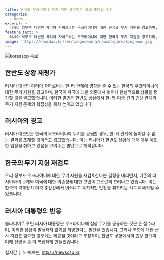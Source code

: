 ```yaml
---
title: 한국의 우크라이나 무기 지원 불가피한 결과 초래할 것?
categories:
  - News
excerpt: >
  러시아 외무부 대변인 마리아 자하로바는 우크라이나에 대한 한국의 무기 지원을 경고하며, 이로 인해 한-러 관계가 불가피하게 악화될 것이라 밝혔습니다. 한국을 미국에 대한 과도한 의존으로 비판하고, 러시아에 대한 우크라이나 지원 문제를 재검토하겠다는 우리 정부의 입장을 강력히 비판했습니다. 이에 대해 블라디미르 푸틴 러시아 대통령은 이러한 행동이 큰 실수로 이어질 것이라며 우려를 표명했습니다.
feature_text: >
  러시아 외무부 대변인 마리아 자하로바는 우크라이나에 대한 한국의 무기 지원을 경고하며, 이로 인해 한-러 관계가 불가피하게 악화될 것이라 밝혔습니다. 한국을 미국에 대한 과도한 의존으로 비판하고, 러시아에 대한 우크라이나 지원 문제를 재검토하겠다는 우리 정부의 입장을 강력히 비판했습니다. 이에 대해 블라디미르 푸틴 러시아 대통령은 이러한 행동이 큰 실수로 이어질 것이라며 우려를 표명했습니다.
image: 'https://newsdao.kr/res/images/meta/newsdao_breakingnews.jpg'
---
```


<p><img src="https://newsdao.kr/res/images/meta/newsdao_breakingnews.jpg" alt="koreaapp 속보" /></p>

<h2 data-ke-size="size26">한반도 상황 재평가</h2>

<p data-ke-size="size16">러시아 대변인 마리아 자하로바는 한-러 관계에 영향을 줄 수 있는 한국의 우크라이나에 대한 무기 지원을 경고하며, 한국이 미국에 대한 의존에서 벗어나 현실적으로 상황을 평가할 것을 권고했습니다. 이러한 발언은 한반도 상황에서 한-러-미국 간의 긴장 관계와 무기 지원 문제의 복잡성을 재차 높이고 있습니다.</p>

<h2 data-ke-size="size26">러시아의 경고</h2>

<p data-ke-size="size16">러시아 대변인은 한국의 우크라이나에 무기를 공급할 경우, 한-러 관계에 돌이킬 수 없는 결과를 초래할 것이라고 경고했습니다. 이는 러시아가 한반도 상황에 대해 매우 예민한 입장을 취하고 있음을 보여주는 발언으로 해석됩니다.</p>

<h2 data-ke-size="size26">한국의 무기 지원 재검토</h2>

<p data-ke-size="size16">우리 정부가 우크라이나에 대한 무기 지원을 재검토한다는 결정을 내리면서, 기존의 러시아와의 관계와 미국에 대한 의존성에 대한 고민이 고스란히 드러나고 있습니다. 이는 한국의 국제정치 미국 중심성에서 벗어나고 독자적인 입장을 취하려는 시도로 해석될 수 있습니다.</p>

<h2 data-ke-size="size26">러시아 대통령의 반응</h2>

<p data-ke-size="size16">블라디미르 푸틴 러시아 대통령은 우크라이나에 살상 무기를 공급하는 것은 큰 실수라며, 이러한 상황이 발생하지 않기를 희망한다는 발언을 했습니다. 그러나 북한에 대한 군사 지원은 필요한 경우에는 제공될 것이라고 주장하여, 한반도 상황에서의 긴장 관계와 미래 전망을 좀 더 복잡하게 만들었습니다.</p>
실시간 뉴스 속보는, <a href="https://newsdao.kr" rel="dofollow">https://newsdao.kr</a>


